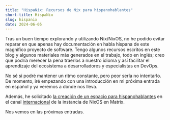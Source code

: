 ```yaml
---
title: "HispaNix: Recursos de Nix para hispanohablantes"
short-title: HispaNix
slug: hispanix
date: 2024-06-05
---
```

<!-- LTeX: language=es -->

Tras un buen tiempo explorando y utilizando Nix/NixOS, no he podido evitar reparar en que apenas hay documentación en habla hispana de este magnífico proyecto de software. Tengo algunos recursos escritos en este blog y algunos materiales más generados en el trabajo, todo en inglés; creo que podría merecer la pena traerlos a nuestro idioma y así facilitar el aprendizaje del ecosistema a desarrolladores y especialistas en DevOps.

No sé si podré mantener un ritmo constante, pero peor sería no intentarlo. De momento, iré empezando con una introducción en mi próxima entrada en español y ya veremos a dónde nos lleva.

Además, he solicitado [la creación de un espacio para hispanohablantes](https://discourse.nixos.org/t/nix-resources-for-spanish-speakers/44924) en el canal [internacional](https://matrix.to/#/#international:nixos.org) de la instancia de NixOS en Matrix.

Nos vemos en las próximas entradas.
